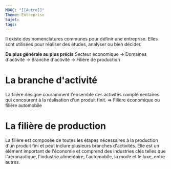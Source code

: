 ```yaml
---
MOOC: "[[Autre]]"
Thème: Entreprise
Sujet:
tags:
---
```


Il existe des nomenclatures communes pour définir une entreprise. Elles sont utilisées pour réaliser des études, analyser ou bien décider.

**Du plus générale au plus précis**
Secteur économique → Domaines d'activité → Branche d'activité → Filière de production

# La branche d'activité

La filière désigne couramment l'ensemble des activités complémentaires qui concourent à la réalisation d'un produit finit. ⇒ Filière économique ou filière automobile

# La filière de production

La filière est composée de toutes les étapes nécessaires à la production d'un produit fini et peut inclure plusieurs branches d'activités. Elle est un élément important de l'économie et comprend des industries clés telles que l'aéronautique, l'industrie alimentaire, l'automobile, la mode et le luxe, entre autres.

